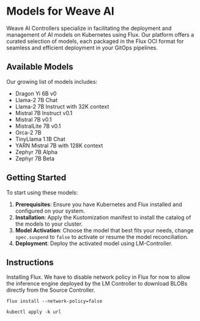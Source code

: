 # Models for Weave AI

Weave AI Controllers specialize in facilitating the deployment and management of AI models on Kubernetes using Flux. Our platform offers a curated selection of models, each packaged in the Flux OCI format for seamless and efficient deployment in your GitOps pipelines.

## Available Models

Our growing list of models includes:

- Dragon Yi 6B v0
- Llama-2 7B Chat
- Llama-2 7B Instruct with 32K context
- Mistral 7B Instruct v0.1
- Mistral 7B v0.1
- MistralLite 7B v0.1
- Orca-2 7B
- TinyLlama 1.1B Chat
- YARN Mistral 7B with 128K context
- Zephyr 7B Alpha
- Zephyr 7B Beta

## Getting Started

To start using these models:

1. **Prerequisites**: Ensure you have Kubernetes and Flux installed and configured on your system.
2. **Installation**: Apply the Kustomization manifest to install the catalog of the models to your cluster.
3. **Model Activation**: Choose the model that best fits your needs, change `spec.suspend` to `false` to activate or resume the model reconciliation.
4. **Deployment**: Deploy the activated model using LM-Controller.

## Instructions

Installing Flux. We have to disable network policy in Flux for now to allow the inference engine deployed by the LM Controller to download BLOBs directly from the Source Controller.

```shell
flux install --network-policy=false
```

```shell
kubectl apply -k url
```
